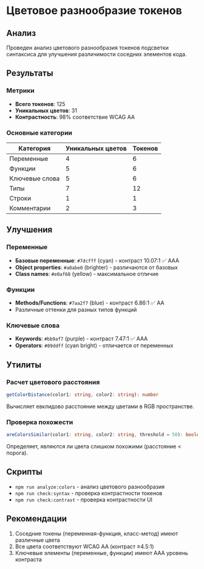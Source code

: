 # Цветовое разнообразие токенов

## Анализ

Проведен анализ цветового разнообразия токенов подсветки синтаксиса для улучшения различимости соседних элементов кода.

## Результаты

### Метрики

- **Всего токенов**: 125
- **Уникальных цветов**: 31
- **Контрастность**: 98% соответствие WCAG AA

### Основные категории

| Категория | Уникальных цветов | Токенов |
|-----------|-------------------|---------|
| Переменные | 4 | 6 |
| Функции | 5 | 6 |
| Ключевые слова | 5 | 6 |
| Типы | 7 | 12 |
| Строки | 1 | 1 |
| Комментарии | 2 | 3 |

## Улучшения

### Переменные

- **Базовые переменные**: `#7dcfff` (cyan) - контраст 10.07:1 ✅ AAA
- **Object properties**: `#a0abe0` (brighter) - различаются от базовых
- **Class names**: `#e0af68` (yellow) - максимальное отличие

### Функции

- **Methods/Functions**: `#7aa2f7` (blue) - контраст 6.86:1 ✅ AA
- Различные оттенки для разных типов функций

### Ключевые слова

- **Keywords**: `#bb9af7` (purple) - контраст 7.47:1 ✅ AAA
- **Operators**: `#89ddff` (cyan bright) - отличается от переменных

## Утилиты

### Расчет цветового расстояния

```typescript
getColorDistance(color1: string, color2: string): number
```

Вычисляет евклидово расстояние между цветами в RGB пространстве.

### Проверка похожести

```typescript
areColorsSimilar(color1: string, color2: string, threshold = 50): boolean
```

Определяет, являются ли цвета слишком похожими (расстояние < порога).

## Скрипты

- `npm run analyze:colors` - анализ цветового разнообразия
- `npm run check:syntax` - проверка контрастности токенов
- `npm run check:contrast` - проверка контрастности UI

## Рекомендации

1. Соседние токены (переменная-функция, класс-метод) имеют различные цвета
2. Все цвета соответствуют WCAG AA (контраст ≥4.5:1)
3. Ключевые элементы (переменные, функции) имеют AAA уровень контраста
